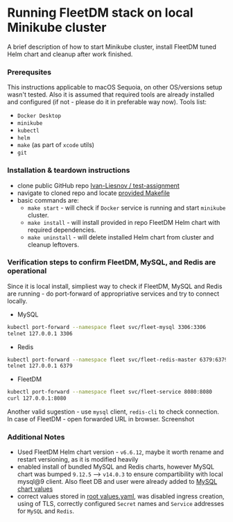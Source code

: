 # Running FleetDM stack on local Minikube cluster

A brief description of how to start Minikube cluster, install FleetDM tuned Helm chart and cleanup after work finished.

### Prerequsites
This instructions applicable to macOS Sequoia, on other OS/versions setup wasn't tested. Also it is assumed that required tools are already installed and configured (if not - please do it in preferable way now). Tools list:
* `Docker Desktop`
* `minikube`
* `kubectl`
* `helm`
* `make` (as part of `xcode` utils)
* `git`

### Installation & teardown instructions
* clone public GitHub repo [Ivan-Liesnov / test-assignment](https://github.com/Ivan-Liesnov/test-assignment)
* navigate to cloned repo and locate [provided Makefile](/Makefile)
* basic commands are:
  - `make start` - will check if `Docker` service is running and start `minikube` cluster.
  - `make install` - will install provided in repo FleetDM Helm chart with required dependencies.
  - `make uninstall` - will delete installed Helm chart from cluster and cleanup leftovers. 

### Verification steps to confirm FleetDM, MySQL, and Redis are operational
Since it is local install, simpliest way to check if FleetDM, MySQL and Redis are running - do port-forward of appropriative services and try to connect locally.
* MySQL
```bash
kubectl port-forward --namespace fleet svc/fleet-mysql 3306:3306
telnet 127.0.0.1 3306
```
* Redis
```bash
kubectl port-forward --namespace fleet svc/fleet-redis-master 6379:6379
telnet 127.0.0.1 6379
```
* FleetDM
```bash
kubectl port-forward --namespace fleet svc/fleet-service 8080:8080
curl 127.0.0.1:8080
```
Another valid sugestion - use `mysql` client, `redis-cli` to check connection. In case of FleetDM - open forwarded URL in browser.
Screenshot

### Additional Notes
* Used FleetDM Helm chart version - `v6.6.12`, maybe it worth rename and restart versioning, as it is modified heavily
* enabled install of bundled MySQL and Redis charts, however MySQL chart was bumped `9.12.5` --> `v14.0.3` to ensure compartibility with local mysql@9 client. Also fleet DB and user were already added to [MySQL chart values](fleet/charts/mysql/values.yaml)
* correct values stored in [root values.yaml](/values.yaml), was disabled ingress creation, using of TLS, correctly configured `Secret` names and `Service` addresses for `MySQL` and `Redis`.
